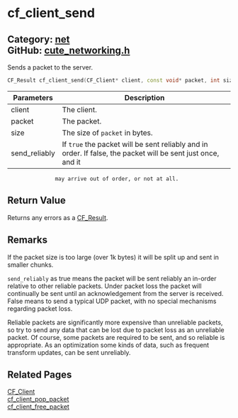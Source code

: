 [](../header.md ':include')

# cf_client_send

Category: [net](/api_reference?id=net)  
GitHub: [cute_networking.h](https://github.com/RandyGaul/cute_framework/blob/master/include/cute_networking.h)  
---

Sends a packet to the server.

```cpp
CF_Result cf_client_send(CF_Client* client, const void* packet, int size, bool send_reliably);
```

Parameters | Description
--- | ---
client | The client.
packet | The packet.
size | The size of `packet` in bytes.
send_reliably | If `true` the packet will be sent reliably and in order. If false, the packet will be sent just once, and it
                   may arrive out of order, or not at all.

## Return Value

Returns any errors as a [CF_Result](/utility/cf_result.md).

## Remarks

If the packet size is too large (over 1k bytes) it will be split up and sent in smaller chunks.

`send_reliably` as true means the packet will be sent reliably an in-order relative to other
reliable packets. Under packet loss the packet will continually be sent until an acknowledgement
from the server is received. False means to send a typical UDP packet, with no special mechanisms
regarding packet loss.

Reliable packets are significantly more expensive than unreliable packets, so try to send any data
that can be lost due to packet loss as an unreliable packet. Of course, some packets are required
to be sent, and so reliable is appropriate. As an optimization some kinds of data, such as frequent
transform updates, can be sent unreliably.

## Related Pages

[CF_Client](/net/cf_client.md)  
[cf_client_pop_packet](/net/cf_client_pop_packet.md)  
[cf_client_free_packet](/net/cf_client_free_packet.md)  
